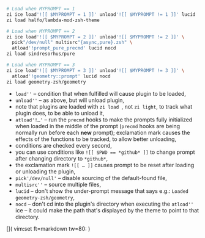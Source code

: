 ```zsh
# Load when MYPROMPT == 1
zi ice load'![[ $MYPROMPT = 1 ]]' unload'![[ $MYPROMPT != 1 ]]' lucid
zi load halfo/lambda-mod-zsh-theme

# Load when MYPROMPT == 2
zi ice load'![[ $MYPROMPT = 2 ]]' unload'![[ $MYPROMPT != 2 ]]' \
  pick"/dev/null" multisrc"{async,pure}.zsh" \
  atload'!prompt_pure_precmd' lucid nocd
zi load sindresorhus/pure

# Load when MYPROMPT == 3
zi ice load'![[ $MYPROMPT = 3 ]]' unload'![[ $MYPROMPT != 3 ]]' \
  atload'!geometry::prompt' lucid nocd
zi load geometry-zsh/geometry
```

- `load''` – condition that when fulfilled will cause plugin to be loaded,
- `unload''` – as above, but will unload plugin,
- note that plugins are loaded with <code>zi load </code>, not `zi light`, to track what plugin does, to be able to unload it,
- `atload'!…'` – run the `precmd` hooks to make the prompts fully initialized
  when loaded in the middle of the prompt (`precmd` hooks are being normally
  run before each **new** prompt); exclamation mark causes the effects of the
  functions to be tracked, to allow better unloading,
- conditions are checked every second,
- you can use conditions like `![[ $PWD == *github* ]]` to change prompt after
  changing directory to `*github*`,
- the exclamation mark `![[ … ]]` causes prompt to be reset after loading or
  unloading the plugin,
- `pick'/dev/null'` – disable sourcing of the default-found file,
- `multisrc''` – source multiple files,
- `lucid` – don't show the under-prompt message that says e.g.: `Loaded geometry-zsh/geometry`,
- `nocd` – don't cd into the plugin's directory when executing the `atload''`
  ice – it could make the path that's displayed by the theme to point to that
  directory.

[]( vim:set ft=markdown tw=80: )
